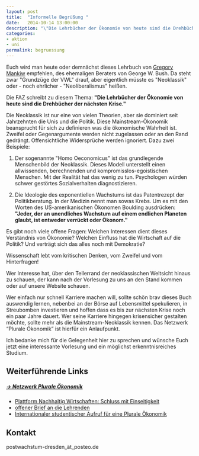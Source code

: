 ```yaml
---
layout: post
title:  "Informelle Begrüßung "
date:   2014-10-14 13:00:00
description: "\"Die Lehrbücher der Ökonomie von heute sind die Drehbücher der nächsten Krise.\""
categories:
- aktion
- uni
permalink: begruessung
---
```


Euch wird man heute oder demnächst dieses Lehrbuch von [Gregory Mankiw](http://harvardpolitics.com/harvard/an-open-letter-to-greg-mankiw/) empfehlen, des ehemaligen Beraters von George W. Bush. Da steht zwar "Grundzüge der VWL" drauf, aber eigentlich müsste es "Neoklassik" oder - noch ehrlicher  - "Neoliberalismus" heißen.

Die FAZ schreibt zu diesem Thema:
**"Die Lehrbücher der Ökonomie von heute sind die Drehbücher der nächsten Krise."**



Die Neoklassik ist nur eine von vielen Theorien, aber sie dominiert seit Jahrzehnten die Unis und die Politik. Diese Mainstream-Ökonomik beansprucht für sich zu definieren was die ökonomische Wahrheit ist. Zweifel oder Gegenargumente werden nicht zugelassen oder an den Rand gedrängt. Offensichtliche Widersprüche werden ignoriert.
Dazu zwei Beispiele:

1. Der sogenannte "Homo Oeconomicus" ist das grundlegende Menschenbild der Neoklassik. Dieses Modell unterstellt einen allwissenden, berechnenden und kompromisslos-egoistischen Menschen. Mit der Realität hat das wenig zu tun. Psychologen würden schwer gestörtes Sozialverhalten diagnostizieren.

2. Die Ideologie des exponentiellen Wachstums ist das Patentrezept der Politikberatung.
In der Medizin nennt man sowas Krebs. Um es mit den Worten des US-amerikanischen Ökonomen Boulding ausdrücken:
**"Jeder, der an unendliches Wachstum auf einem endlichen Planeten glaubt, ist entweder verrückt oder Ökonom."**

Es gibt noch viele offene Fragen:
Welchen Interessen dient dieses Verständnis von Ökonomie?
Welchen Einfluss hat die Wirtschaft auf die Politik?
Und verträgt sich das alles noch mit Demokratie?

Wissenschaft lebt vom kritischen Denken, vom Zweifel und vom Hinterfragen!

Wer Interesse hat, über den Tellerrand der neoklassischen Weltsicht hinaus zu schauen, der kann nach der Vorlesung zu uns an den Stand kommen oder auf unsere Website schauen.

Wer einfach nur schnell Karriere machen will, sollte schön brav dieses Buch auswendig lernen,
nebenbei an der Börse auf Lebensmittel spekulieren, in Streubomben investieren und hoffen dass es bis zur nächsten Krise noch ein paar Jahre dauert.
Wer seine Karriere hingegen krisensicher gestalten möchte, sollte mehr als die Mainstream-Neoklassik kennen. Das Netzwerk “Plurale Ökonomik” ist hierfür ein Anlaufpunkt.

Ich bedanke mich für die Gelegenheit hier zu sprechen und wünsche Euch jetzt eine interessante Vorlesung und ein möglichst erkenntnisreiches Studium.



## Weiterführende Links

##### [&rarr; Netzwerk Plurale Ökonomik](https://www.plurale-oekonomik.de/)
 * [Plattform Nachhaltig Wirtschaften: Schluss mit Einseitigkeit](http://www.nachhaltigwirtschaften.net/scripts/basics/eco-world/wirtschaft/basics.prg?session=bc6add5b54314367_345794&a_no=8331&r_index=4.1.2)
 * [offener Brief an die Lehrenden](https://www.plurale-oekonomik.de/projekte/offener-brief/)
 * [Internationaler studentischer Aufruf für eine Plurale Ökonomik](http://www.isipe.net/home-de)

## Kontakt
postwachstum-dresden_ät_posteo.de




